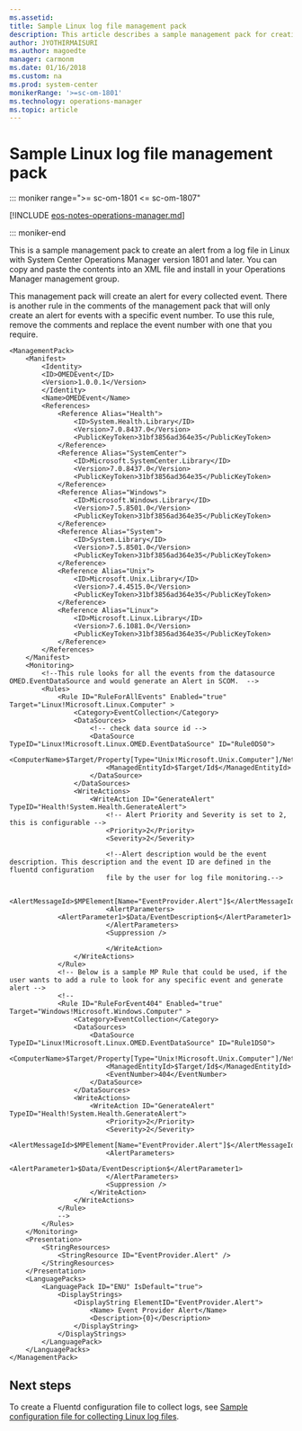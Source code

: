 ```yaml
---
ms.assetid:
title: Sample Linux log file management pack
description: This article describes a sample management pack for creating an alert from a log file on Linux in System Center Operations Manager.
author: JYOTHIRMAISURI
ms.author: magoedte
manager: carmonm
ms.date: 01/16/2018
ms.custom: na
ms.prod: system-center
monikerRange: '>=sc-om-1801'
ms.technology: operations-manager
ms.topic: article
---
```


# Sample Linux log file management pack

::: moniker range=">= sc-om-1801 <= sc-om-1807"

[!INCLUDE [eos-notes-operations-manager.md](../includes/eos-notes-operations-manager.md)]

::: moniker-end

This is a sample management pack to create an alert from a log file in Linux with System Center Operations Manager version 1801 and later.  You can copy and paste the contents into an XML file and install in your Operations Manager management group.

This management pack will create an alert for every collected event.  There is another rule in the comments of the management pack that will only create an alert for events with a specific event number.  To use this rule, remove the comments and replace the event number with one that you require.


    <ManagementPack>
        <Manifest>
            <Identity>
            <ID>OMEDEvent</ID>
            <Version>1.0.0.1</Version>
            </Identity>
            <Name>OMEDEvent</Name>
            <References>
                <Reference Alias="Health">
                    <ID>System.Health.Library</ID>
                    <Version>7.0.8437.0</Version>
                    <PublicKeyToken>31bf3856ad364e35</PublicKeyToken>
                </Reference>
                <Reference Alias="SystemCenter">
                    <ID>Microsoft.SystemCenter.Library</ID>
                    <Version>7.0.8437.0</Version>
                    <PublicKeyToken>31bf3856ad364e35</PublicKeyToken>
                </Reference>
                <Reference Alias="Windows">
                    <ID>Microsoft.Windows.Library</ID>
                    <Version>7.5.8501.0</Version>
                    <PublicKeyToken>31bf3856ad364e35</PublicKeyToken>
                </Reference>
                <Reference Alias="System">
                    <ID>System.Library</ID>
                    <Version>7.5.8501.0</Version>
                    <PublicKeyToken>31bf3856ad364e35</PublicKeyToken>
                </Reference>
                <Reference Alias="Unix">
                    <ID>Microsoft.Unix.Library</ID>
                    <Version>7.4.4515.0</Version>
                    <PublicKeyToken>31bf3856ad364e35</PublicKeyToken>
                </Reference>
                <Reference Alias="Linux">
                    <ID>Microsoft.Linux.Library</ID>
                    <Version>7.6.1081.0</Version>
                    <PublicKeyToken>31bf3856ad364e35</PublicKeyToken>
                </Reference>
            </References>
        </Manifest>
        <Monitoring>
            <!--This rule looks for all the events from the datasource OMED.EventDataSource and would generate an Alert in SCOM.  -->
            <Rules>
                <Rule ID="RuleForAllEvents" Enabled="true" Target="Linux!Microsoft.Linux.Computer" >
                    <Category>EventCollection</Category>
                    <DataSources>
                        <!-- check data source id -->
                        <DataSource TypeID="Linux!Microsoft.Linux.OMED.EventDataSource" ID="Rule0DS0">
                            <ComputerName>$Target/Property[Type="Unix!Microsoft.Unix.Computer"]/NetworkName$</ComputerName>
                            <ManagedEntityId>$Target/Id$</ManagedEntityId>
                        </DataSource>
                    </DataSources>
                    <WriteActions>
                        <WriteAction ID="GenerateAlert" TypeID="Health!System.Health.GenerateAlert">
                            <!-- Alert Priority and Severity is set to 2, this is configurable -->
                            <Priority>2</Priority>
                            <Severity>2</Severity>

                            <!--Alert description would be the event description. This description and the event ID are defined in the fluentd configuration
                            file by the user for log file monitoring.-->

                            <AlertMessageId>$MPElement[Name="EventProvider.Alert"]$</AlertMessageId>
                            <AlertParameters>
                <AlertParameter1>$Data/EventDescription$</AlertParameter1>
                            </AlertParameters>
                            <Suppression />

                            </WriteAction>
                    </WriteActions>
                </Rule>
                <!-- Below is a sample MP Rule that could be used, if the user wants to add a rule to look for any specific event and generate alert -->
                <!--
                <Rule ID="RuleForEvent404" Enabled="true" Target="Windows!Microsoft.Windows.Computer" >
                    <Category>EventCollection</Category>
                    <DataSources>
                        <DataSource TypeID="Linux!Microsoft.Linux.OMED.EventDataSource" ID="Rule1DS0">  
                            <ComputerName>$Target/Property[Type="Unix!Microsoft.Unix.Computer"]/NetworkName$</ComputerName>
                            <ManagedEntityId>$Target/Id$</ManagedEntityId>
                            <EventNumber>404</EventNumber>
                        </DataSource>
                    </DataSources>
                    <WriteActions>
                        <WriteAction ID="GenerateAlert" TypeID="Health!System.Health.GenerateAlert">
                            <Priority>2</Priority>
                            <Severity>2</Severity>
                            <AlertMessageId>$MPElement[Name="EventProvider.Alert"]$</AlertMessageId>
                            <AlertParameters>
                                <AlertParameter1>$Data/EventDescription$</AlertParameter1>
                            </AlertParameters>
                            <Suppression />
                        </WriteAction>
                    </WriteActions>
                </Rule>
                -->
            </Rules>
        </Monitoring>
        <Presentation>
            <StringResources>
                <StringResource ID="EventProvider.Alert" />
            </StringResources>
        </Presentation>
        <LanguagePacks>
            <LanguagePack ID="ENU" IsDefault="true">
                <DisplayStrings>
                    <DisplayString ElementID="EventProvider.Alert">
                        <Name> Event Provider Alert</Name>
                        <Description>{0}</Description>
                    </DisplayString>
                </DisplayStrings>
            </LanguagePack>
        </LanguagePacks>
    </ManagementPack>


## Next steps

To create a Fluentd configuration file to collect logs, see [Sample configuration file for collecting Linux log files](manage-sample-configuration-file.md).
